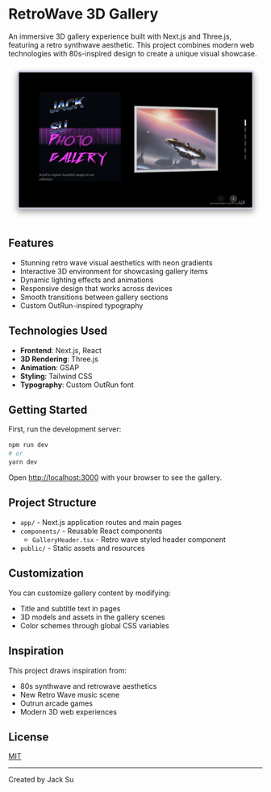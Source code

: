 # RetroWave 3D Gallery

An immersive 3D gallery experience built with Next.js and Three.js, featuring a retro synthwave aesthetic. This project combines modern web technologies with 80s-inspired design to create a unique visual showcase.

![RetroWave 3D Gallery](banner.png)

## Features

- Stunning retro wave visual aesthetics with neon gradients
- Interactive 3D environment for showcasing gallery items
- Dynamic lighting effects and animations
- Responsive design that works across devices
- Smooth transitions between gallery sections
- Custom OutRun-inspired typography

## Technologies Used

- **Frontend**: Next.js, React
- **3D Rendering**: Three.js
- **Animation**: GSAP
- **Styling**: Tailwind CSS
- **Typography**: Custom OutRun font

## Getting Started

First, run the development server:

```bash
npm run dev
# or
yarn dev
```

Open [http://localhost:3000](http://localhost:3000) with your browser to see the gallery.

## Project Structure

- `app/` - Next.js application routes and main pages
- `components/` - Reusable React components
  - `GalleryHeader.tsx` - Retro wave styled header component
- `public/` - Static assets and resources

## Customization

You can customize gallery content by modifying:
- Title and subtitle text in pages
- 3D models and assets in the gallery scenes
- Color schemes through global CSS variables

## Inspiration

This project draws inspiration from:
- 80s synthwave and retrowave aesthetics
- New Retro Wave music scene
- Outrun arcade games
- Modern 3D web experiences

## License

[MIT](LICENSE)

---

Created by Jack Su
